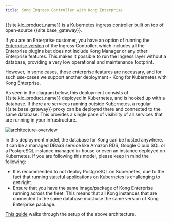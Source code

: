 ```yaml
---
title: Kong Ingress Controller with Kong Enterprise
---
```


{{site.kic_product_name}} is a Kubernetes ingress controller built on top
of open-source {{site.base_gateway}}.

If you are an Enterprise customer, you have an option of running the
[Enterprise version](/gateway/latest/install/kubernetes/helm-quickstart/)
of the Ingress Controller, which includes
all the Enterprise plugins but does not include Kong Manager or any
other Enterprise features. This makes it possible to
run the Ingress layer without a database, providing a very low
operational and maintenance footprint.

However, in some cases, those enterprise features are necessary,
and for such use-cases we support another deployment - Kong for
Kubernetes with Kong Enterprise.

As seen in the diagram below, this deployment consists of
{{site.kic_product_name}} deployed in Kubernetes, and is hooked up with
a database. If there are services running outside Kubernetes,
a regular {{site.base_gateway}} proxy can be deployed there and connected to the
same database. This provides a single pane of visibility of
all services that are running in your infrastructure.

![architecture-overview](/assets/images/docs/kong-ingress-controller/k4k8s-with-kong-enterprise.png "K4K8S with Kong Enterprise")

In this deployment model, the database for Kong can be hosted anywhere.
It can be a managed DBaaS service like Amazon RDS, Google Cloud
SQL or a PostgreSQL instance managed in-house or even an instance
deployed on Kubernetes.
If you are following this model, please keep in mind the following:
- It is recommended to not deploy PostgreSQL on Kubernetes,
  due to the fact that running stateful applications on Kubernetes
  is challenging to get right.
- Ensure that you have the same image/package of Kong Enterprise
  running across the fleet. This means that all Kong instances that are
  connected to the same database must use the
  same version of Kong Enterprise package.

[This guide](/kong-ingress-controller/{{page.kong_version}}/deployment/kong-enterprise)
walks through the setup of the above architecture.
